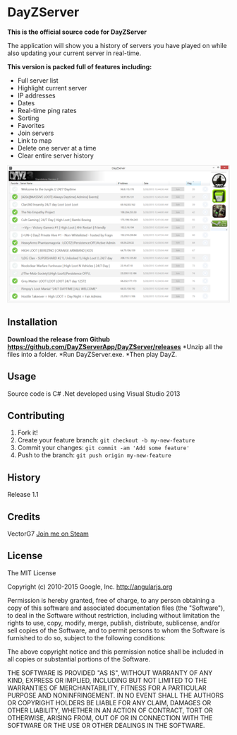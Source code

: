 # DayZServer
**This is the official source code for DayZServer**

The application will show you a history of servers you have played on while also updating your current server in real-time.

**This version is packed full of features including:**
* Full server list
* Highlight current server
* IP addresses
* Dates
* Real-time ping rates
* Sorting
* Favorites
* Join servers
* Link to map
* Delete one server at a time
* Clear entire server history

![alt tag](https://raw.githubusercontent.com/DayZServerApp/DayZServer/master/DayZServer/images/screenshot1_1.png)

## Installation
**Download the release from Github https://github.com/DayZServerApp/DayZServer/releases**
*Unzip all the files into a folder. 
*Run DayZServer.exe. 
*Then play DayZ. 

## Usage

Source code is C# .Net developed using Visual Studio 2013

## Contributing

1. Fork it!
2. Create your feature branch: `git checkout -b my-new-feature`
3. Commit your changes: `git commit -am 'Add some feature'`
4. Push to the branch: `git push origin my-new-feature`

## History

Release 1.1 

## Credits

VectorG7 <a href="http://steamcommunity.com/id/VG7/" target="_blank">Join me on Steam</a>


## License

The MIT License

Copyright (c) 2010-2015 Google, Inc. http://angularjs.org

Permission is hereby granted, free of charge, to any person obtaining a copy
of this software and associated documentation files (the "Software"), to deal
in the Software without restriction, including without limitation the rights
to use, copy, modify, merge, publish, distribute, sublicense, and/or sell
copies of the Software, and to permit persons to whom the Software is
furnished to do so, subject to the following conditions:

The above copyright notice and this permission notice shall be included in
all copies or substantial portions of the Software.

THE SOFTWARE IS PROVIDED "AS IS", WITHOUT WARRANTY OF ANY KIND, EXPRESS OR
IMPLIED, INCLUDING BUT NOT LIMITED TO THE WARRANTIES OF MERCHANTABILITY,
FITNESS FOR A PARTICULAR PURPOSE AND NONINFRINGEMENT. IN NO EVENT SHALL THE
AUTHORS OR COPYRIGHT HOLDERS BE LIABLE FOR ANY CLAIM, DAMAGES OR OTHER
LIABILITY, WHETHER IN AN ACTION OF CONTRACT, TORT OR OTHERWISE, ARISING FROM,
OUT OF OR IN CONNECTION WITH THE SOFTWARE OR THE USE OR OTHER DEALINGS IN
THE SOFTWARE.




